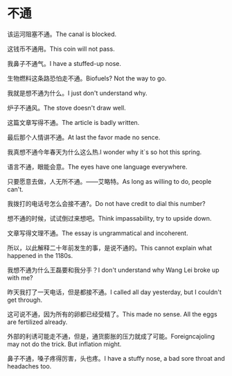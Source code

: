 # 不通

<p><span class="chinese">该运河阻塞不通。</span><span class="english">The canal is blocked.</span></p>

<p><span class="chinese">这钱币不通用。</span><span class="english">This coin will not pass.</span></p>

<p><span class="chinese">我鼻子不通气。</span><span class="english">I have a stuffed-up nose.</span></p>

<p><span class="chinese">生物燃料这条路恐怕走不通。</span><span class="english">Biofuels? Not the way to go.</span></p>

<p><span class="chinese">我就是想不通为什么。</span><span class="english">I just don't understand why.</span></p>

<p><span class="chinese">炉子不通风。</span><span class="english">The stove doesn't draw well.</span></p>

<p><span class="chinese">这篇文章写得不通。</span><span class="english">The article is badly written.</span></p>

<p><span class="chinese">最后那个人情讲不通。</span><span class="english">At last the favor made no sence.</span></p>

<p><span class="chinese">我真想不通今年春天为什么这么热.</span><span class="english">I wonder why it`s so hot this spring.</span></p>

<p><span class="chinese">语言不通，眼能会意。</span><span class="english">The eyes have one language everywhere.</span></p>

<p><span class="chinese">只要愿意去做，人无所不通。——艾略特。</span><span class="english">As long as willing to do, people can't.</span></p>

<p><span class="chinese">我拨打的电话号怎么会接不通?。</span><span class="english">Do not have credit to dial this number?</span></p>

<p><span class="chinese">想不通的时候，试试倒过来想吧。</span><span class="english">Think impassability, try to upside down.</span></p>

<p><span class="chinese">文章写得文理不通。</span><span class="english">The essay is ungrammatical and incoherent.</span></p>

<p><span class="chinese">所以，以此解释二十年前发生的事，是说不通的。</span><span class="english">This cannot explain what happened in the 1180s.</span></p>

<p><span class="chinese">我想不通为什么王磊要和我分手？</span><span class="english">I don't understand why Wang Lei broke up with me?</span></p>

<p><span class="chinese">昨天我打了一天电话，但是都接不通。</span><span class="english">I called all day yesterday, but I couldn't get through.</span></p>

<p><span class="chinese">这可说不通，因为所有的卵都已经受精了。</span><span class="english">This made no sense. All the eggs are fertilized already.</span></p>

<p><span class="chinese">外部的利诱可能走不通，但是，通货膨胀的压力就成了可能。</span><span class="english">Foreigncajoling may not do the trick. But inflation might.</span></p>

<p><span class="chinese">鼻子不通，嗓子疼得厉害，头也疼。</span><span class="english">I have a stuffy nose, a bad sore throat and headaches too.</span></p>

